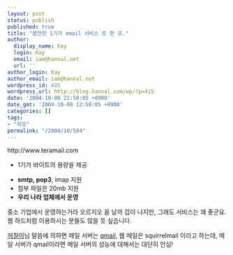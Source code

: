 ```yaml
---
layout: post
status: publish
published: true
title: "쓸만한 1기가 email 서비스 또 한 곳."
author:
  display_name: Kay
  login: Kay
  email: iam@hannal.net
  url: ''
author_login: Kay
author_email: iam@hannal.net
wordpress_id: 415
wordpress_url: http://blog.hannal.com/wp/?p=415
date: '2004-10-08 21:58:05 +0900'
date_gmt: '2004-10-08 12:58:05 +0900'
categories: []
tags:
- "희망"
permalink: "/2004/10/504"
---
```

<p>http://www.teramail.com</p>
<ul>
<li />1기가 바이트의 용량을 제공</p>
<li /><b>smtp, pop3</b>, imap 지원
<li />첨부 파일은 20mb 지원
<li /><b>우리 나라 업체에서 운영</b></ul>
<p>중소 기업에서 운영하는거라 오르지오 꼴 날까 겁이 나지만, 그래도 서비스는 꽤 좋군요. 웹 하드처럼 이용하시는 분들도 많을 듯 싶습니다.</p>
<p><a href="http://www.blogmeme.com/stardust" target="_blank">꺼칠이</a>님 말씀에 의하면 메일 서버는 <a href="http://www.qmail.org" target="_blank">qmail</a>, 웹 메일은 squirrelmail 이라고 하는데, 메일 서버가 qmail이라면 메일 서버의 성능에 대해서는 대단히 안심!</p>
